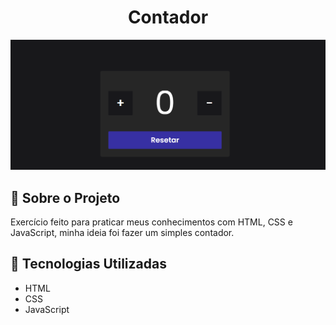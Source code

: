 <h1 align="center">Contador</h1>

<div align="center" id="top">
  <img src="./img/Contador-design.png" alt="Contador"/>

</div>

## 📁 Sobre o Projeto

Exercício feito para praticar meus conhecimentos com HTML, CSS e JavaScript, minha ideia foi fazer um simples contador.

##

## 🚀 Tecnologias Utilizadas

- HTML
- CSS
- JavaScript
